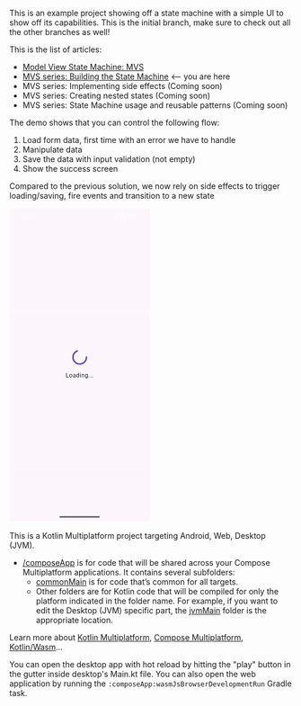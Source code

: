 This is an example project showing off a state machine with a simple UI to show off its capabilities.
This is the initial branch, make sure to check out all the other branches as well!

This is the list of articles:

* [Model View State Machine: MVS](https://proandroiddev.com/model-view-state-machine-mvs-7dc371275b60)
* [MVS series: Building the State Machine](https://proandroiddev.com/mvs-series-building-the-state-machine-104e051c1497) <--
  you are here
* MVS series: Implementing side effects (Coming soon)
* MVS series: Creating nested states (Coming soon)
* MVS series: State Machine usage and reusable patterns (Coming soon)

The demo shows that you can control the following flow:

1. Load form data, first time with an error we have to handle
2. Manipulate data
3. Save the data with input validation (not empty)
4. Show the success screen

Compared to the previous solution, we now rely on side effects to trigger loading/saving, fire events and transition to
a new state

<img src="docs/state_machine_side_effect_ez-gif.gif" width="250"/>

This is a Kotlin Multiplatform project targeting Android, Web, Desktop (JVM).

* [/composeApp](./composeApp/src) is for code that will be shared across your Compose Multiplatform applications.
  It contains several subfolders:
  - [commonMain](./composeApp/src/commonMain/kotlin) is for code that’s common for all targets.
  - Other folders are for Kotlin code that will be compiled for only the platform indicated in the folder name.
    For example, if you want to edit the Desktop (JVM) specific part, the [jvmMain](./composeApp/src/jvmMain/kotlin)
    folder is the appropriate location.

Learn more about [Kotlin Multiplatform](https://www.jetbrains.com/help/kotlin-multiplatform-dev/get-started.html),
[Compose Multiplatform](https://github.com/JetBrains/compose-multiplatform/#compose-multiplatform),
[Kotlin/Wasm](https://kotl.in/wasm/)…

You can open the desktop app with hot reload by hitting the "play" button in the gutter inside desktop's Main.kt file.
You can also open the web application by running the `:composeApp:wasmJsBrowserDevelopmentRun` Gradle task.
